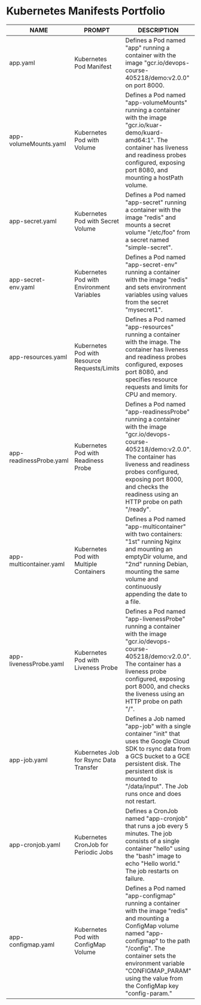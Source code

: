 # Kubernetes Manifests Portfolio

|  NAME                   |  PROMPT                                       |  DESCRIPTION                              |  EXAMPLE                                                               |
|------------------------|----------------------------------------------|------------------------------------------|-----------------------------------------------------------------------|
|  app.yaml               |  Kubernetes Pod Manifest                      |  Defines a Pod named "app" running a container with the image "gcr.io/devops-course-405218/demo:v2.0.0" on port 8000. |  [app.yaml](link_to_repository/app.yaml)                             |
|  app-volumeMounts.yaml        |  Kubernetes Pod with Volume                    |  Defines a Pod named "app-volumeMounts" running a container with the image "gcr.io/kuar-demo/kuard-amd64:1". The container has liveness and readiness probes configured, exposing port 8080, and mounting a hostPath volume. |  [app-volumeMounts.yaml](link_to_repository/app-volumeMounts.yaml)                |
|  app-secret.yaml        |  Kubernetes Pod with Secret Volume             |  Defines a Pod named "app-secret" running a container with the image "redis" and mounts a secret volume "/etc/foo" from a secret named "simple-secret". |  [app-secret.yaml](./yaml/app-secret.yaml)               |
|  app-secret-env.yaml    |  Kubernetes Pod with Environment Variables    |  Defines a Pod named "app-secret-env" running a container with the image "redis" and sets environment variables using values from the secret "mysecret1". |  [app-secret-env.yaml](./yaml/app-secret-env.yaml)       |
|  app-resources.yaml      |  Kubernetes Pod with Resource Requests/Limits  |  Defines a Pod named "app-resources" running a container with the image. The container has liveness and readiness probes configured, exposes port 8080, and specifies resource requests and limits for CPU and memory. |  [app-resources.yaml](./yaml/app-resources.yaml)          |
|  app-readinessProbe.yaml |  Kubernetes Pod with Readiness Probe           |  Defines a Pod named "app-readinessProbe" running a container with the image "gcr.io/devops-course-405218/demo:v2.0.0". The container has liveness and readiness probes configured, exposing port 8000, and checks the readiness using an HTTP probe on path "/ready". |  [app-readinessProbe.yaml](./yaml/app-readinessProbe.yaml)|
|  app-multicontainer.yaml|  Kubernetes Pod with Multiple Containers       |  Defines a Pod named "app-multicontainer" with two containers: "1st" running Nginx and mounting an emptyDir volume, and "2nd" running Debian, mounting the same volume and continuously appending the date to a file. |  [app-multicontainer.yaml](./yaml/app-multicontainer.yaml) |
|  app-livenessProbe.yaml  |  Kubernetes Pod with Liveness Probe            |  Defines a Pod named "app-livenessProbe" running a container with the image "gcr.io/devops-course-405218/demo:v2.0.0". The container has a liveness probe configured, exposing port 8000, and checks the liveness using an HTTP probe on path "/". |  [app-livenessProbe.yaml](./yaml/app-livenessProbe.yaml)  |
|  app-job.yaml     |  Kubernetes Job for Rsync Data Transfer        |  Defines a Job named "app-job" with a single container "init" that uses the Google Cloud SDK to rsync data from a GCS bucket to a GCE persistent disk. The persistent disk is mounted to "/data/input". The Job runs once and does not restart. |  [app-job.yaml](./yaml/app-job.yaml)         |
|  app-cronjob.yaml       |  Kubernetes CronJob for Periodic Jobs         |  Defines a CronJob named "app-cronjob" that runs a job every 5 minutes. The job consists of a single container "hello" using the "bash" image to echo "Hello world." The job restarts on failure. |  [app-cronjob.yaml](./yaml/app-cronjob.yaml)            |
|  app-configmap.yaml        |  Kubernetes Pod with ConfigMap Volume          |  Defines a Pod named "app-configmap" running a container with the image "redis" and mounting a ConfigMap volume named "app-configmap" to the path "/config". The container sets the environment variable "CONFIGMAP_PARAM" using the value from the ConfigMap key "config-param." |  [app-configmap.yaml](./yaml/app-configmap.yaml)              |
